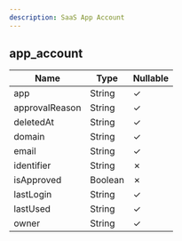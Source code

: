 ```yaml
---
description: SaaS App Account
---
```

app_account
-----------

| **Name**       | **Type** | **Nullable** |
| -------------- | -------- | ------------ |
| app            | String   | &check;      |
| approvalReason | String   | &check;      |
| deletedAt      | String   | &check;      |
| domain         | String   | &check;      |
| email          | String   | &check;      |
| identifier     | String   | &cross;      |
| isApproved     | Boolean  | &cross;      |
| lastLogin      | String   | &check;      |
| lastUsed       | String   | &check;      |
| owner          | String   | &check;      |
